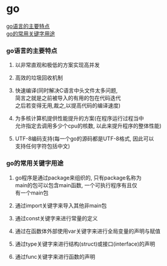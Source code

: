 # go
[go语言的主要特点](#go语言的主要特点)  
[go的常用关键字用途](#go的常用关键字用途)


### go语言的主要特点

1. 以非常直观和极低的方案实现高并发

2. 高效的垃圾回收机制

3. 快速编译(同时解决C语言中头文件太多问题,  
   简言之就是之前被导入的有用的包在代码迭代  
   之后若变得无用,裁之,以提高代码的编译速度)

4. 为多核计算机提供性能提升的方案(在程序运行过程当中  
   允许指定去调用多少个cpu的核数, 以此来提升程序的整体性能)

5. UTF-8编码支持(每一个go的源码都是UTF-8格式, 因此可以  
   支持任何字符包括中文)

### go的常用关键字用途

1. go程序是通过package来组织的, 只有package名称为  
   main的包可以包含main函数, 一个可执行程序有且仅  
   有一个main包  
   
2. 通过import关键字来导入其他非main包  

3. 通过const关键字来进行常量的定义  

4. 通过在函数体外部使用var关键字来进行全局变量的声明与赋值  

5. 通过type关键字来进行结构(struct)或接口(interface)的声明  

6. 通过func关键字来进行函数的声明


